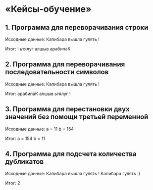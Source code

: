 # «Кейсы-обучение»
## 1. Программа для переворачивания строки
 Исходные данные: Капибара вышла гулять !
 
 Итог: ! ьтялуг алшыв арабипаК

## 2. Программа для переворачивания последовательности символов
 Исходные данные: Капибара вышла гулять !

 Итог: арабипаК алшыв ьтялуг !

## 3. Программа для перестановки двух значений без помощи третьей переменной
 Исходные данные: a = 11 b = 154

 Итог: a = 154 b = 11

## 4. Программа для подсчета количества дубликатов
 Исходные данные: Капибара вышла гулять ! Капибара гулять :)

 Итог: 2